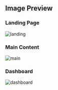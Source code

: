 ## Image Preview

### Landing Page

![landing](https://user-images.githubusercontent.com/69680330/111235229-d118b700-8622-11eb-94f8-b536fa5fc2dc.png)


### Main Content

![main](https://user-images.githubusercontent.com/69680330/111235235-d37b1100-8622-11eb-9c04-5c8bcd0617f6.png)

### Dashboard

![dashboard](https://user-images.githubusercontent.com/69680330/111235374-1341f880-8623-11eb-9714-6978b7376a62.png)
